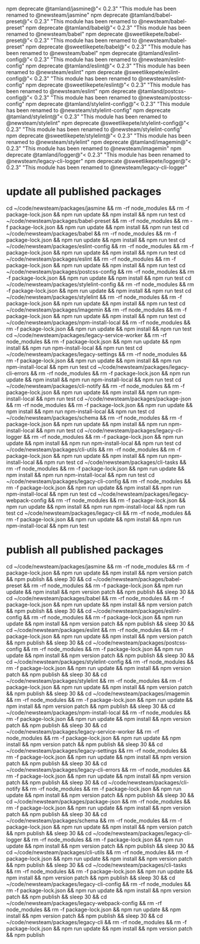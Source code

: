 
npm deprecate @tamland/jasmine@"< 0.2.3" "This module has been renamed to @newsteam/jasmine"
npm deprecate @tamland/babel-preset@"< 0.2.3" "This module has been renamed to @newsteam/babel-preset"
npm deprecate @tamland/babel@"< 0.2.3" "This module has been renamed to @newsteam/babel"
npm deprecate @sweetlikepete/babel-preset@"< 0.2.3" "This module has been renamed to @newsteam/babel-preset"
npm deprecate @sweetlikepete/babel@"< 0.2.3" "This module has been renamed to @newsteam/babel"
npm deprecate @tamland/eslint-config@"< 0.2.3" "This module has been renamed to @newsteam/eslint-config"
npm deprecate @tamland/eslint@"< 0.2.3" "This module has been renamed to @newsteam/eslint"
npm deprecate @sweetlikepete/eslint-config@"< 0.2.3" "This module has been renamed to @newsteam/eslint-config"
npm deprecate @sweetlikepete/eslint@"< 0.2.3" "This module has been renamed to @newsteam/eslint"
npm deprecate @tamland/postcss-config@"< 0.2.3" "This module has been renamed to @newsteam/postcss-config"
npm deprecate @tamland/stylelint-config@"< 0.2.3" "This module has been renamed to @newsteam/stylelint-config"
npm deprecate @tamland/stylelint@"< 0.2.3" "This module has been renamed to @newsteam/stylelint"
npm deprecate @sweetlikepete/stylelint-config@"< 0.2.3" "This module has been renamed to @newsteam/stylelint-config"
npm deprecate @sweetlikepete/stylelint@"< 0.2.3" "This module has been renamed to @newsteam/stylelint"
npm deprecate @tamland/imagemin@"< 0.2.3" "This module has been renamed to @newsteam/imagemin"
npm deprecate @tamland/logger@"< 0.2.3" "This module has been renamed to @newsteam/legacy-cli-logger"
npm deprecate @sweetlikepete/logger@"< 0.2.3" "This module has been renamed to @newsteam/legacy-cli-logger"

# update all published packages

cd ~/code/newsteam/packages/jasmine                 && rm -rf node_modules && rm -f package-lock.json && npm run update && npm install && npm run test
cd ~/code/newsteam/packages/babel-preset            && rm -rf node_modules && rm -f package-lock.json && npm run update && npm install && npm run test
cd ~/code/newsteam/packages/babel                   && rm -rf node_modules && rm -f package-lock.json && npm run update && npm install && npm run test
cd ~/code/newsteam/packages/eslint-config           && rm -rf node_modules && rm -f package-lock.json && npm run update && npm install && npm run test
cd ~/code/newsteam/packages/eslint                  && rm -rf node_modules && rm -f package-lock.json && npm run update && npm install && npm run test
cd ~/code/newsteam/packages/postcss-config          && rm -rf node_modules && rm -f package-lock.json && npm run update && npm install && npm run test
cd ~/code/newsteam/packages/stylelint-config        && rm -rf node_modules && rm -f package-lock.json && npm run update && npm install && npm run test
cd ~/code/newsteam/packages/stylelint               && rm -rf node_modules && rm -f package-lock.json && npm run update && npm install && npm run test
cd ~/code/newsteam/packages/imagemin                && rm -rf node_modules && rm -f package-lock.json && npm run update && npm install && npm run test
cd ~/code/newsteam/packages/npm-install-local       && rm -rf node_modules && rm -f package-lock.json && npm run update && npm install && npm run test
cd ~/code/newsteam/packages/legacy-service-worker   && rm -rf node_modules && rm -f package-lock.json && npm run update && npm install && npm run npm-install-local && npm run test
cd ~/code/newsteam/packages/legacy-settings         && rm -rf node_modules && rm -f package-lock.json && npm run update && npm install && npm run npm-install-local && npm run test
cd ~/code/newsteam/packages/legacy-cli-errors       && rm -rf node_modules && rm -f package-lock.json && npm run update && npm install && npm run npm-install-local && npm run test
cd ~/code/newsteam/packages/cli-notify              && rm -rf node_modules && rm -f package-lock.json && npm run update && npm install && npm run npm-install-local && npm run test
cd ~/code/newsteam/packages/package-json            && rm -rf node_modules && rm -f package-lock.json && npm run update && npm install && npm run npm-install-local && npm run test
cd ~/code/newsteam/packages/schema                  && rm -rf node_modules && rm -f package-lock.json && npm run update && npm install && npm run npm-install-local && npm run test
cd ~/code/newsteam/packages/legacy-cli-logger       && rm -rf node_modules && rm -f package-lock.json && npm run update && npm install && npm run npm-install-local && npm run test
cd ~/code/newsteam/packages/cli-utils               && rm -rf node_modules && rm -f package-lock.json && npm run update && npm install && npm run npm-install-local && npm run test
cd ~/code/newsteam/packages/cli-tasks               && rm -rf node_modules && rm -f package-lock.json && npm run update && npm install && npm run npm-install-local && npm run test
cd ~/code/newsteam/packages/legacy-cli-config       && rm -rf node_modules && rm -f package-lock.json && npm run update && npm install && npm run npm-install-local && npm run test
cd ~/code/newsteam/packages/legacy-webpack-config   && rm -rf node_modules && rm -f package-lock.json && npm run update && npm install && npm run npm-install-local && npm run test
cd ~/code/newsteam/packages/legacy-cli              && rm -rf node_modules && rm -f package-lock.json && npm run update && npm install && npm run npm-install-local && npm run test


# publish all published packages

cd ~/code/newsteam/packages/jasmine                 && rm -rf node_modules && rm -f package-lock.json && npm run update && npm install && npm version patch && npm publish && sleep 30 &&
cd ~/code/newsteam/packages/babel-preset            && rm -rf node_modules && rm -f package-lock.json && npm run update && npm install && npm version patch && npm publish && sleep 30 &&
cd ~/code/newsteam/packages/babel                   && rm -rf node_modules && rm -f package-lock.json && npm run update && npm install && npm version patch && npm publish && sleep 30 &&
cd ~/code/newsteam/packages/eslint-config           && rm -rf node_modules && rm -f package-lock.json && npm run update && npm install && npm version patch && npm publish && sleep 30 &&
cd ~/code/newsteam/packages/eslint                  && rm -rf node_modules && rm -f package-lock.json && npm run update && npm install && npm version patch && npm publish && sleep 30 &&
cd ~/code/newsteam/packages/postcss-config          && rm -rf node_modules && rm -f package-lock.json && npm run update && npm install && npm version patch && npm publish && sleep 30 &&
cd ~/code/newsteam/packages/stylelint-config        && rm -rf node_modules && rm -f package-lock.json && npm run update && npm install && npm version patch && npm publish && sleep 30 &&
cd ~/code/newsteam/packages/stylelint               && rm -rf node_modules && rm -f package-lock.json && npm run update && npm install && npm version patch && npm publish && sleep 30 &&
cd ~/code/newsteam/packages/imagemin                && rm -rf node_modules && rm -f package-lock.json && npm run update && npm install && npm version patch && npm publish && sleep 30 &&
cd ~/code/newsteam/packages/npm-install-local       && rm -rf node_modules && rm -f package-lock.json && npm run update && npm install && npm version patch && npm publish && sleep 30 &&
cd ~/code/newsteam/packages/legacy-service-worker   && rm -rf node_modules && rm -f package-lock.json && npm run update && npm install && npm version patch && npm publish && sleep 30 &&
cd ~/code/newsteam/packages/legacy-settings         && rm -rf node_modules && rm -f package-lock.json && npm run update && npm install && npm version patch && npm publish && sleep 30 &&
cd ~/code/newsteam/packages/legacy-cli-errors       && rm -rf node_modules && rm -f package-lock.json && npm run update && npm install && npm version patch && npm publish && sleep 30 &&
cd ~/code/newsteam/packages/cli-notify              && rm -rf node_modules && rm -f package-lock.json && npm run update && npm install && npm version patch && npm publish && sleep 30 &&
cd ~/code/newsteam/packages/package-json            && rm -rf node_modules && rm -f package-lock.json && npm run update && npm install && npm version patch && npm publish && sleep 30 &&
cd ~/code/newsteam/packages/schema                  && rm -rf node_modules && rm -f package-lock.json && npm run update && npm install && npm version patch && npm publish && sleep 30 &&
cd ~/code/newsteam/packages/legacy-cli-logger       && rm -rf node_modules && rm -f package-lock.json && npm run update && npm install && npm version patch && npm publish && sleep 30 &&
cd ~/code/newsteam/packages/cli-utils               && rm -rf node_modules && rm -f package-lock.json && npm run update && npm install && npm version patch && npm publish && sleep 30 &&
cd ~/code/newsteam/packages/cli-tasks               && rm -rf node_modules && rm -f package-lock.json && npm run update && npm install && npm version patch && npm publish && sleep 30 &&
cd ~/code/newsteam/packages/legacy-cli-config       && rm -rf node_modules && rm -f package-lock.json && npm run update && npm install && npm version patch && npm publish && sleep 30 &&
cd ~/code/newsteam/packages/legacy-webpack-config   && rm -rf node_modules && rm -f package-lock.json && npm run update && npm install && npm version patch && npm publish && sleep 30 &&
cd ~/code/newsteam/packages/legacy-cli              && rm -rf node_modules && rm -f package-lock.json && npm run update && npm install && npm version patch && npm publish

